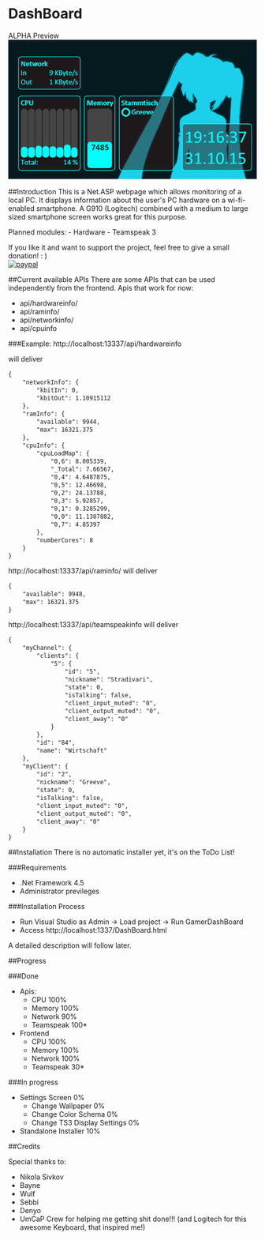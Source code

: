 # DashBoard

ALPHA Preview
![Alt text](GamerDashBoard/alpha_preview.png)


##Introduction
This is a Net.ASP webpage which allows monitoring of a local PC. It displays information about the user's PC hardware on a wi-fi-enabled smartphone. A G910 (Logitech) combined with a medium to large sized smartphone screen works great for this purpose.

Planned modules:
	- Hardware
	- Teamspeak 3
	
If you like it and want to support the project, feel free to give a small donation! : ) <br>
[![paypal](https://www.paypalobjects.com/en_US/i/btn/btn_donate_LG.gif)](https://www.paypal.com/cgi-bin/webscr?cmd=_s-xclick&hosted_button_id=SVW78SGP7EZAJ)


##Current available APIs
There are some APIs that can be used independently from the frontend.
Apis that work for now:

- api/hardwareinfo/
- api/raminfo/
- api/networkinfo/
- api/cpuinfo

###Example:
http://localhost:13337/api/hardwareinfo

will deliver
```
{
    "networkInfo": {
        "kbitIn": 0,
        "kbitOut": 1.10915112
    },
    "ramInfo": {
        "available": 9944,
        "max": 16321.375
    },
    "cpuInfo": {
        "cpuLoadMap": {
            "0,6": 8.005339,
            "_Total": 7.66567,
            "0,4": 4.6487875,
            "0,5": 12.46698,
            "0,2": 24.13788,
            "0,3": 5.92857,
            "0,1": 0.3285299,
            "0,0": 11.1387882,
            "0,7": 4.85397
        },
        "numberCores": 8
    }
}
```
http://localhost:13337/api/raminfo/
will deliver
```
{
    "available": 9948,
    "max": 16321.375
}
```

http://localhost:13337/api/teamspeakinfo
will deliver
```
{
    "myChannel": {
        "clients": {
            "5": {
                "id": "5",
                "nickname": "Stradivari",
                "state": 0,
                "isTalking": false,
                "client_input_muted": "0",
                "client_output_muted": "0",
                "client_away": "0"
            }
        },
        "id": "84",
        "name": "Wirtschaft"
    },
    "myClient": {
        "id": "2",
        "nickname": "Greeve",
        "state": 0,
        "isTalking": false,
        "client_input_muted": "0",
        "client_output_muted": "0",
        "client_away": "0"
    }
}
```

##Installation
There is no automatic installer yet, it's on the ToDo List!

###Requirements
- .Net Framework 4.5
- Administrator previleges

###Installation Process

- Run Visual Studio as Admin -> Load project -> Run GamerDashBoard
- Access http://localhost:1337/DashBoard.html

A detailed description will follow later.

##Progress

###Done
* Apis: 
  * CPU 100%
  * Memory 100%
  * Network 90%
  * Teamspeak 100*
* Frontend
  * CPU 100%
  * Memory 100%
  * Network 100%
  * Teamspeak 30*

###In progress
* Settings Screen 0%
  * Change Wallpaper 0%
  * Change Color Schema 0%
  * Change TS3 Display Settings 0%
* Standalone Installer 10%

##Credits

Special thanks to:
- Nikola  Sivkov
- Bayne
- Wulf 
- Sebbi 
- Denyo 
- UmCaP Crew
for helping me getting shit done!!!
(and Logitech for this awesome Keyboard, that inspired me!)